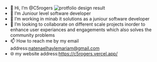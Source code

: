 - 👋 Hi, I’m @C5rogers
 ![protfolio design result](https://github.com/user-attachments/assets/97a79e8d-73dc-47ee-a9e3-7cab9672c45d)
- 👀 I’m Juniour level software developer
- 🌱 I’m working in minab it solutions as a juniour software developer
- 💞️ I’m looking to collaborate on different scale projects inorder to enhance user experiances and engagements which also solves the community problems
- 📫 How to reach me by my email address:natenaelhaylemariam@gmail.com
- 🌐 my website address:https://c5rogers.vercel.app/

<!---
C5rogers/C5rogers is a ✨ special ✨ repository because its `README.md` (this file) appears on your GitHub profile.
You can click the Preview link to take a look at your changes.
--->
